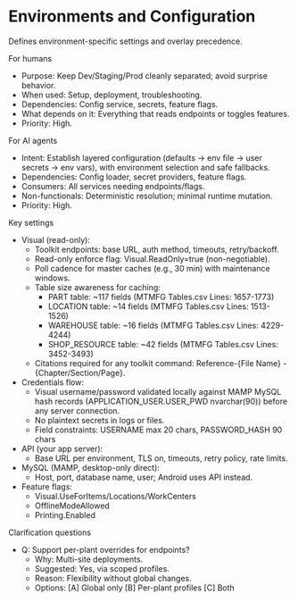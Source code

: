 # Environments and Configuration
Defines environment-specific settings and overlay precedence.

For humans
- Purpose: Keep Dev/Staging/Prod cleanly separated; avoid surprise behavior.
- When used: Setup, deployment, troubleshooting.
- Dependencies: Config service, secrets, feature flags.
- What depends on it: Everything that reads endpoints or toggles features.
- Priority: High.

For AI agents
- Intent: Establish layered configuration (defaults → env file → user secrets → env vars), with environment selection and safe fallbacks.
- Dependencies: Config loader, secret providers, feature flags.
- Consumers: All services needing endpoints/flags.
- Non-functionals: Deterministic resolution; minimal runtime mutation.
- Priority: High.

Key settings
- Visual (read-only):
  - Toolkit endpoints: base URL, auth method, timeouts, retry/backoff.
  - Read-only enforce flag: Visual.ReadOnly=true (non-negotiable).
  - Poll cadence for master caches (e.g., 30 min) with maintenance windows.
  - Table size awareness for caching:
    - PART table: ~117 fields (MTMFG Tables.csv Lines: 1657-1773)
    - LOCATION table: ~14 fields (MTMFG Tables.csv Lines: 1513-1526)
    - WAREHOUSE table: ~16 fields (MTMFG Tables.csv Lines: 4229-4244)
    - SHOP_RESOURCE table: ~42 fields (MTMFG Tables.csv Lines: 3452-3493)
  - Citations required for any toolkit command: Reference-{File Name} - {Chapter/Section/Page}.
- Credentials flow:
  - Visual username/password validated locally against MAMP MySQL hash records (APPLICATION_USER.USER_PWD nvarchar(90)) before any server connection.
  - No plaintext secrets in logs or files.
  - Field constraints: USERNAME max 20 chars, PASSWORD_HASH 90 chars
- API (your app server):
  - Base URL per environment, TLS on, timeouts, retry policy, rate limits.
- MySQL (MAMP, desktop-only direct):
  - Host, port, database name, user; Android uses API instead.
- Feature flags:
  - Visual.UseForItems/Locations/WorkCenters
  - OfflineModeAllowed
  - Printing.Enabled

Clarification questions
- Q: Support per-plant overrides for endpoints?
  - Why: Multi-site deployments.
  - Suggested: Yes, via scoped profiles.
  - Reason: Flexibility without global changes.
  - Options: [A] Global only [B] Per-plant profiles [C] Both